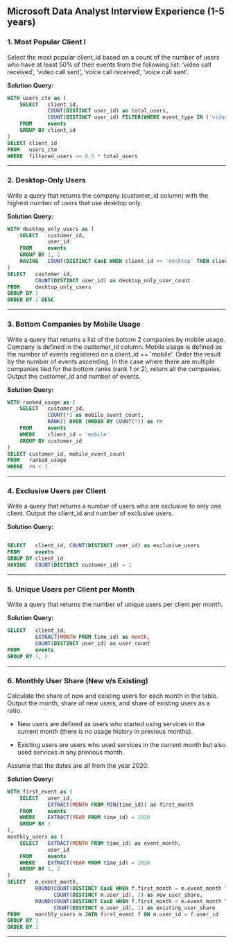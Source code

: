 ## Microsoft Data Analyst Interview Experience (1-5 years) 

### 1. Most Popular Client I

Select the most popular client_id based on a count of the number of users who have at least 50% of their events from the following list: ‘video call received’, ‘video call sent’, ‘voice call received’, ‘voice call sent’.

**Solution Query:**

```sql
WITH users_cte as (
    SELECT   client_id,
             COUNT(DISTINCT user_id) as total_users,
             COUNT(DISTINCT user_id) FILTER(WHERE event_type IN ('video call received', 'video call sent', 'voice call received', 'voice call sent')) as filtered_users
    FROM     events
    GROUP BY client_id
)
SELECT client_id
FROM   users_cte
WHERE  filtered_users >= 0.5 * total_users
```

---

### 2. Desktop-Only Users

Write a query that returns the company (customer_id column) with the highest number of users that use desktop only.



**Solution Query:**

```sql
WITH desktop_only_users as (
    SELECT   customer_id,
             user_id
    FROM     events
    GROUP BY 1, 2
    HAVING   COUNT(DISTINCT CasE WHEN client_id <> 'desktop' THEN client_id END) = 0
)
SELECT   customer_id,
         COUNT(DISTINCT user_id) as desktop_only_user_count
FROM     desktop_only_users
GROUP BY 1
ORDER BY 2 DESC
```


---

### 3. Bottom Companies by Mobile Usage

Write a query that returns a list of the bottom 2 companies by mobile usage. Company is defined in the customer_id column. Mobile usage is defined as the number of events registered on a client_id == 'mobile'. Order the result by the number of events ascending. In the case where there are multiple companies tied for the bottom ranks (rank 1 or 2), return all the companies. Output the customer_id and number of events.


**Solution Query:**


```sql
WITH ranked_usage as (
    SELECT   customer_id,
             COUNT(*) as mobile_event_count,
             RANK() OVER (ORDER BY COUNT(*)) as rn
    FROM     events
    WHERE    client_id = 'mobile'
    GROUP BY customer_id
)
SELECT customer_id, mobile_event_count
FROM   ranked_usage
WHERE  rn < 3
```

---

### 4. Exclusive Users per Client

Write a query that returns a number of users who are exclusive to only one client. Output the client_id and number of exclusive users.

**Solution Query:**

```sql

SELECT   client_id, COUNT(DISTINCT user_id) as exclusive_users
FROM     events
GROUP BY client_id
HAVING   COUNT(DISTINCT customer_id) = 1
```


---

### 5. Unique Users per Client per Month

Write a query that returns the number of unique users per client per month.


**Solution Query:**

```sql
SELECT   client_id, 
         EXTRACT(MONTH FROM time_id) as month,
         COUNT(DISTINCT user_id) as user_count
FROM     events
GROUP BY 1, 2
```


---

### 6. Monthly User Share (New v/s Existing)


Calculate the share of new and existing users for each month in the table. Output the month, share of new users, and share of existing users as a ratio. 

- New users are defined as users who started using services in the current month (there is no usage history in previous months). 

- Existing users are users who used services in the current month but also used services in any previous month. 

Assume that the dates are all from the year 2020.


**Solution Query:**

```sql
WITH first_event as (
    SELECT   user_id,
             EXTRACT(MONTH FROM MIN(time_id)) as first_month
    FROM     events
    WHERE    EXTRACT(YEAR FROM time_id) = 2020
    GROUP BY 1
),
monthly_users as (
    SELECT   EXTRACT(MONTH FROM time_id) as event_month,
             user_id
    FROM     events
    WHERE    EXTRACT(YEAR FROM time_id) = 2020
    GROUP BY 1, 2
)
SELECT   m.event_month,
         ROUND(COUNT(DISTINCT CasE WHEN f.first_month = m.event_month THEN m.user_id END) * 100.0 / 
               COUNT(DISTINCT m.user_id), 2) as new_user_share,
         ROUND(COUNT(DISTINCT CasE WHEN f.first_month < m.event_month THEN m.user_id END) * 100.0 / 
               COUNT(DISTINCT m.user_id), 2) as existing_user_share
FROM     monthly_users m JOIN first_event f ON m.user_id = f.user_id
GROUP BY 1
ORDER BY 1
```


---